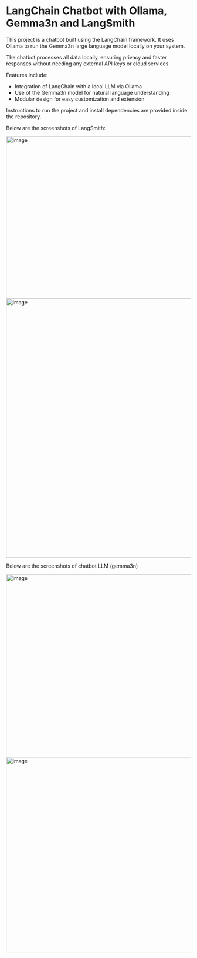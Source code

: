 # LangChain Chatbot with Ollama, Gemma3n and LangSmith

This project is a chatbot built using the LangChain framework. It uses Ollama to run the Gemma3n large language model locally on your system.

The chatbot processes all data locally, ensuring privacy and faster responses without needing any external API keys or cloud services.

Features include:
- Integration of LangChain with a local LLM via Ollama
- Use of the Gemma3n model for natural language understanding
- Modular design for easy customization and extension

Instructions to run the project and install dependencies are provided inside the repository.

Below are the screenshots of LangSmith:

<img width="865" height="441" alt="image" src="https://github.com/user-attachments/assets/21c68c11-0f4c-4ea4-8b0a-021d94e93b3a" />

<img width="853" height="704" alt="image" src="https://github.com/user-attachments/assets/cfdc5a4d-b3b6-4eb5-aba8-4febed566ebc" />

Below are the screenshots of chatbot LLM (gemma3n)

<img width="836" height="497" alt="image" src="https://github.com/user-attachments/assets/0160bcdd-7a9f-47df-8e9f-8227382c44a3" />

<img width="786" height="530" alt="image" src="https://github.com/user-attachments/assets/15a58249-2bf8-448b-95de-c78af6c4caf1" />


